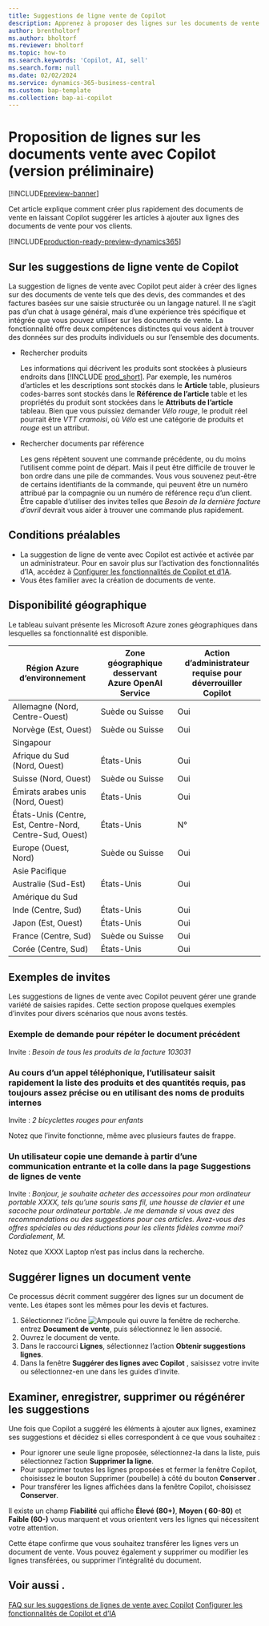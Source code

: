 ```yaml
---
title: Suggestions de ligne vente de Copilot
description: Apprenez à proposer des lignes sur les documents de vente avec Copilot.
author: brentholtorf
ms.author: bholtorf
ms.reviewer: bholtorf
ms.topic: how-to
ms.search.keywords: 'Copilot, AI, sell'
ms.search.form: null
ms.date: 02/02/2024
ms.service: dynamics-365-business-central
ms.custom: bap-template
ms.collection: bap-ai-copilot
---
```


# <a name="suggest-lines-on-sales-documents-with-copilot-preview"></a>Proposition de lignes sur les documents vente avec Copilot (version préliminaire)

[!INCLUDE[preview-banner](includes/preview-banner.md)]

Cet article explique comment créer plus rapidement des documents de vente en laissant Copilot suggérer les articles à ajouter aux lignes des documents de vente pour vos clients.

[!INCLUDE[production-ready-preview-dynamics365](includes/production-ready-preview-dynamics365.md)]

## <a name="about-sales-line-suggestions-with-copilot"></a>Sur les suggestions de ligne vente de Copilot

La suggestion de lignes de vente avec Copilot peut aider à créer des lignes sur des documents de vente tels que des devis, des commandes et des factures basées sur une saisie structurée ou un langage naturel. Il ne s’agit pas d’un chat à usage général, mais d’une expérience très spécifique et intégrée que vous pouvez utiliser sur les documents de vente. La fonctionnalité offre deux compétences distinctes qui vous aident à trouver des données sur des produits individuels ou sur l’ensemble des documents.

* Rechercher produits

  Les informations qui décrivent les produits sont stockées à plusieurs endroits dans [!INCLUDE [prod_short](includes/prod_short.md)]. Par exemple, les numéros d’articles et les descriptions sont stockés dans le **Article** table, plusieurs codes-barres sont stockés dans le **Référence de l’article** table et les propriétés du produit sont stockées dans le **Attributs de l’article** tableau. Bien que vous puissiez demander *Vélo rouge*, le produit réel pourrait être *VTT cramoisi*, où *Vélo* est une catégorie de produits et *rouge* est un attribut.

* Rechercher documents par référence

  Les gens répètent souvent une commande précédente, ou du moins l’utilisent comme point de départ. Mais il peut être difficile de trouver le bon ordre dans une pile de commandes. Vous vous souvenez peut-être de certains identifiants de la commande, qui peuvent être un numéro attribué par la compagnie ou un numéro de référence reçu d’un client. Être capable d’utiliser des invites telles que *Besoin de la dernière facture d’avril* devrait vous aider à trouver une commande plus rapidement.

## <a name="prerequisites"></a>Conditions préalables

* La suggestion de ligne de vente avec Copilot est activée et activée par un administrateur. Pour en savoir plus sur l’activation des fonctionnalités d’IA, accédez à [Configurer les fonctionnalités de Copilot et d’IA](enable-ai.md).
* Vous êtes familier avec la création de documents de vente.

## <a name="geographic-availability"></a>Disponibilité géographique

Le tableau suivant présente les Microsoft Azure zones géographiques dans lesquelles sa fonctionnalité est disponible.

|Région Azure d’environnement  |Zone géographique desservant Azure OpenAI Service   |Action d’administrateur requise pour déverrouiller Copilot  |
|---------|---------|---------|
|Allemagne (Nord, Centre-Ouest)     | Suède ou Suisse        |  Oui       |
|Norvège (Est, Ouest)     | Suède ou Suisse        | Oui     |
|Singapour     |         |         |
|Afrique du Sud (Nord, Ouest)     |   États-Unis      |   Oui      |
|Suisse (Nord, Ouest)     |  Suède ou Suisse       |    Oui     |
|Émirats arabes unis (Nord, Ouest)     |    États-Unis     |   Oui     |
|États-Unis (Centre, Est, Centre-Nord, Centre-Sud, Ouest)     |   États-Unis      |   N°      |
|Europe (Ouest, Nord)     |   Suède ou Suisse      |   Oui      |
|Asie Pacifique     |         |         |
|Australie (Sud-Est)     |   États-Unis      |    Oui     |
|Amérique du Sud     |         |         |
|Inde (Centre, Sud)     |    États-Unis     |   Oui      |
|Japon (Est, Ouest)     |    États-Unis     |    Oui     |
|France (Centre, Sud)     |    Suède ou Suisse     |    Oui     |
|Corée (Centre, Sud)     |    États-Unis     |    Oui     |

## <a name="examples-of-prompts"></a>Exemples de invites

Les suggestions de lignes de vente avec Copilot peuvent gérer une grande variété de saisies rapides. Cette section propose quelques exemples d’invites pour divers scénarios que nous avons testés.

### <a name="sample-inquiry-to-repeat-the-past-document"></a>Exemple de demande pour répéter le document précédent

Invite : *Besoin de tous les produits de la facture 103031*

### <a name="during-phone-call-user-quickly-types-list-of-required-products-and-quantities-not-always-accurate-enough-or-using-internal-product-names"></a>Au cours d’un appel téléphonique, l’utilisateur saisit rapidement la liste des produits et des quantités requis, pas toujours assez précise ou en utilisant des noms de produits internes

Invite : *2 bicyclettes rouges pour enfants*

Notez que l’invite fonctionne, même avec plusieurs fautes de frappe.

### <a name="a-user-copies-an-inquiry-from-an-inbound-communication-and-pastes-it-to-the-sales-lines-suggestions-page"></a>Un utilisateur copie une demande à partir d’une communication entrante et la colle dans la page Suggestions de lignes de vente

Invite : *Bonjour, je souhaite acheter des accessoires pour mon ordinateur portable XXXX, tels qu’une souris sans fil, une housse de clavier et une sacoche pour ordinateur portable. Je me demande si vous avez des recommandations ou des suggestions pour ces articles. Avez-vous des offres spéciales ou des réductions pour les clients fidèles comme moi? Cordialement, M.*

Notez que XXXX Laptop n’est pas inclus dans la recherche.

## <a name="suggest-lines-on-a-sales-document"></a>Suggérer lignes un document vente

Ce processus décrit comment suggérer des lignes sur un document de vente. Les étapes sont les mêmes pour les devis et factures.

1. Sélectionnez l’icône ![Ampoule qui ouvre la fenêtre de recherche.](media/ui-search/search_small.png "Dites-moi ce que vous voulez faire") entrez **Document de vente**, puis sélectionnez le lien associé.
1. Ouvrez le document de vente.
1. Dans le raccourci **Lignes**, sélectionnez l’action **Obtenir suggestions lignes**.
1. Dans la fenêtre **Suggérer des lignes avec Copilot** , saisissez votre invite ou sélectionnez-en une dans les guides d’invite.

## <a name="review-save-discard-or-regenerate-suggestions"></a>Examiner, enregistrer, supprimer ou régénérer les suggestions

Une fois que Copilot a suggéré les éléments à ajouter aux lignes, examinez ses suggestions et décidez si elles correspondent à ce que vous souhaitez :

* Pour ignorer une seule ligne proposée, sélectionnez-la dans la liste, puis sélectionnez l’action **Supprimer la ligne**.
* Pour supprimer toutes les lignes proposées et fermer la fenêtre Copilot, choisissez le bouton Supprimer (poubelle) à côté du bouton **Conserver** .
* Pour transférer les lignes affichées dans la fenêtre Copilot, choisissez **Conserver**. 

Il existe un champ **Fiabilité** qui affiche **Élevé (80+)**, **Moyen ( 60-80)** et **Faible (60-)** vous marquent et vous orientent vers les lignes qui nécessitent votre attention.

Cette étape confirme que vous souhaitez transférer les lignes vers un document de vente. Vous pouvez également y supprimer ou modifier les lignes transférées, ou supprimer l’intégralité du document.

## <a name="see-also"></a>Voir aussi .

[FAQ sur les suggestions de lignes de vente avec Copilot](faq-sales-suggest-sales-lines-with-copilot.md)
[Configurer les fonctionnalités de Copilot et d’IA](enable-ai.md)
